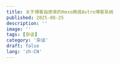 ```yaml
---
title: 关于博客由原来的Hexo换成Astro博客系统
published: 2025-08-25
description: ''
image: ''
tags: [杂谈]
category: '杂谈'
draft: false 
lang: 'zh-CN'
---
```

